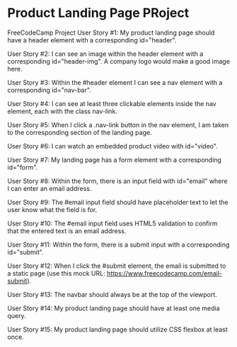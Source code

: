 # Product Landing Page PRoject
FreeCodeCamp Project
User Story #1: 
My product landing page should have a header element with a corresponding id="header".

User Story #2: 
I can see an image within the header element with a corresponding id="header-img". A company logo would make a good image here.

User Story #3: 
Within the #header element I can see a nav element with a corresponding id="nav-bar".

User Story #4: 
I can see at least three clickable elements inside the nav element, each with the class nav-link.

User Story #5: 
When I click a .nav-link button in the nav element, I am taken to the corresponding section of the landing page.

User Story #6: 
I can watch an embedded product video with id="video".

User Story #7: 
My landing page has a form element with a corresponding id="form".

User Story #8: 
Within the form, there is an input field with id="email" where I can enter an email address.

User Story #9: 
The #email input field should have placeholder text to let the user know what the field is for.

User Story #10: 
The #email input field uses HTML5 validation to confirm that the entered text is an email address.

User Story #11: 
Within the form, there is a submit input with a corresponding id="submit".

User Story #12: 
When I click the #submit element, the email is submitted to a static page (use this mock URL: https://www.freecodecamp.com/email-submit).

User Story #13: 
The navbar should always be at the top of the viewport.

User Story #14: 
My product landing page should have at least one media query.

User Story #15: 
My product landing page should utilize CSS flexbox at least once.
